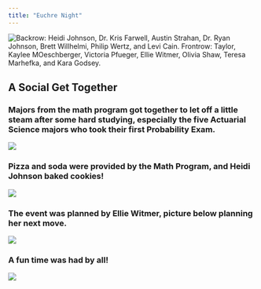 ```yaml
---
title: "Euchre Night"
---
```


![Backrow: Heidi Johnson, Dr. Kris Farwell, Austin Strahan, Dr. Ryan Johnson, Brett Willhelmi, Philip Wertz, and Levi Cain.  Frontrow: Taylor, Kaylee MOeschberger, Victoria Pfueger, Ellie Witmer, Olivia Shaw, Teresa Marhefka, and Kara Godsey.](../../images/2020-Jan-Euchre/IMG_2146.jpg)

## A Social Get Together

### Majors from the math program got together to let off a little steam after some hard studying, especially the five Actuarial Science majors who took their first Probability Exam.

![](../../../../../images/2020-Jan-Euchre/IMG-0347.png)

### Pizza and soda were provided by the Math Program, and Heidi Johnson baked cookies!

![](../../../../images/2020-Jan-Euchre/IMG-0349.png)

### The event was planned by Ellie Witmer, picture below planning her next move.

![](../../../images/2020-Jan-Euchre/IMG-0350.png)

### A fun time was had by all!

![](../../images/2020-Jan-Euchre/IMG-0353.png)
